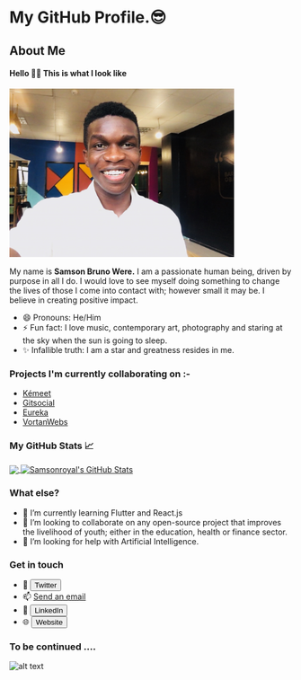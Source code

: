 <!DOCTYPE html>
<html lang="en-US">
<head>

<meta charset="utf-8">
<meta name="viewport" content="width=device-width, initial-scale=1">
<link rel="stylesheet" href="Samsonroyal.css">
  
</head>
<body>

# My GitHub Profile.😎
<!--
**Samsonroyal/Samsonroyal** is a ✨ _special_ ✨ repository because its `README.md` (this file) appears on your GitHub profile.-->

<!-- 
**About section-->
## About Me
#### Hello 👋🏾 This is what I look like
<img src="Bruno.JPG" width="400" height="auto" />


My name is <b>Samson Bruno Were.</b>
I am a passionate human being, driven by purpose in all I do. 
I would love to see myself doing something to change the lives of those I come into contact with; however small it may be. I believe in creating positive impact.
- 😄 Pronouns: He/Him
- ⚡ Fun fact: I love music, contemporary art, photography and staring at the sky when the sun is going to sleep.
- ✨ Infallible truth: I am a star and greatness resides in me.


<!-- 
**Work experience section-->
### Projects I'm currently collaborating on :-
- <a href="https://github.com/Samsonroyal/kemeet">Kémeet</a>
- <a href="https://github.com/Samsonroyal/gitsocial">Gitsocial</a>
- <a href="https://github.com/VortanSystems/Eureka">Eureka</a> 
- <a href="https://github.com/VortanSystems/VortanWebs">VortanWebs</a> 

### My GitHub Stats &#x1f4c8;

<a href="https://github.com/Samsonroyal/Samsonroyal">
 
<img align="center" src="https://github-readme-stats.vercel.app/api/top-langs/?username=Samsonroyal&layout=compact&theme=chartreuse-dark&show_icons)](https://github.com/Samsonroyal/github-readme-stats"/>

<img align="center" src="https://github-readme-stats.vercel.app/api/?username=Samsonroyal&count_private=true&theme=chartreuse-dark&show_icons=true&show=issues,contribs" alt="Samsonroyal's GitHub Stats"/>
 

</a>


### What else?
- 🌱 I’m currently learning Flutter and React.js
- 👯 I’m looking to collaborate on any open-source project that improves the livelihood of youth; either in the education, health or finance sector.
- 🤔 I’m looking for help with Artificial Intelligence.
<!-- 
**Contact section-->
### Get in touch
- 🐥 <a href="https://twitter.com/WereSamsonVII"><button type="button">Twitter</button></a>
- 📫 <a href="mailto:werefast2000@gmail.com">Send an email</a>
- 🏢 <a href="https://www.linkedin.com/in/were-samson/"><button type="button">LinkedIn</button></a>
- 🌐 <a href="https://www.weresamson.me"><button type="button">Website</button></a>
<!-- 
**Teaser outro-->
### To be continued ....
![alt text](https://visitor-badge.laobi.icu/badge?page_id=Samsonroyal)
  </body>
  </html>
